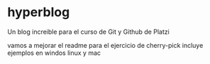 # hyperblog
Un blog increible para el curso de Git y Github de Platzi

vamos a mejorar el readme para el ejercicio de cherry-pick
incluye ejemplos en windos linux y mac
